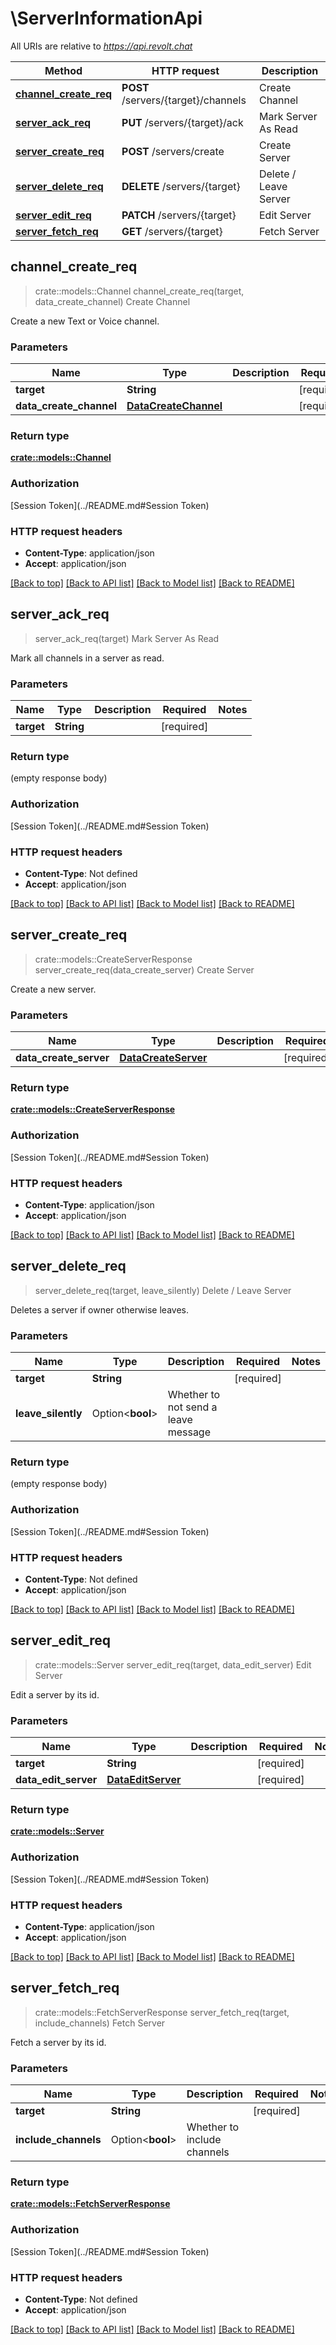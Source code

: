 # \ServerInformationApi

All URIs are relative to *https://api.revolt.chat*

Method | HTTP request | Description
------------- | ------------- | -------------
[**channel_create_req**](ServerInformationApi.md#channel_create_req) | **POST** /servers/{target}/channels | Create Channel
[**server_ack_req**](ServerInformationApi.md#server_ack_req) | **PUT** /servers/{target}/ack | Mark Server As Read
[**server_create_req**](ServerInformationApi.md#server_create_req) | **POST** /servers/create | Create Server
[**server_delete_req**](ServerInformationApi.md#server_delete_req) | **DELETE** /servers/{target} | Delete / Leave Server
[**server_edit_req**](ServerInformationApi.md#server_edit_req) | **PATCH** /servers/{target} | Edit Server
[**server_fetch_req**](ServerInformationApi.md#server_fetch_req) | **GET** /servers/{target} | Fetch Server



## channel_create_req

> crate::models::Channel channel_create_req(target, data_create_channel)
Create Channel

Create a new Text or Voice channel.

### Parameters


Name | Type | Description  | Required | Notes
------------- | ------------- | ------------- | ------------- | -------------
**target** | **String** |  | [required] |
**data_create_channel** | [**DataCreateChannel**](DataCreateChannel.md) |  | [required] |

### Return type

[**crate::models::Channel**](Channel.md)

### Authorization

[Session Token](../README.md#Session Token)

### HTTP request headers

- **Content-Type**: application/json
- **Accept**: application/json

[[Back to top]](#) [[Back to API list]](../README.md#documentation-for-api-endpoints) [[Back to Model list]](../README.md#documentation-for-models) [[Back to README]](../README.md)


## server_ack_req

> server_ack_req(target)
Mark Server As Read

Mark all channels in a server as read.

### Parameters


Name | Type | Description  | Required | Notes
------------- | ------------- | ------------- | ------------- | -------------
**target** | **String** |  | [required] |

### Return type

 (empty response body)

### Authorization

[Session Token](../README.md#Session Token)

### HTTP request headers

- **Content-Type**: Not defined
- **Accept**: application/json

[[Back to top]](#) [[Back to API list]](../README.md#documentation-for-api-endpoints) [[Back to Model list]](../README.md#documentation-for-models) [[Back to README]](../README.md)


## server_create_req

> crate::models::CreateServerResponse server_create_req(data_create_server)
Create Server

Create a new server.

### Parameters


Name | Type | Description  | Required | Notes
------------- | ------------- | ------------- | ------------- | -------------
**data_create_server** | [**DataCreateServer**](DataCreateServer.md) |  | [required] |

### Return type

[**crate::models::CreateServerResponse**](CreateServerResponse.md)

### Authorization

[Session Token](../README.md#Session Token)

### HTTP request headers

- **Content-Type**: application/json
- **Accept**: application/json

[[Back to top]](#) [[Back to API list]](../README.md#documentation-for-api-endpoints) [[Back to Model list]](../README.md#documentation-for-models) [[Back to README]](../README.md)


## server_delete_req

> server_delete_req(target, leave_silently)
Delete / Leave Server

Deletes a server if owner otherwise leaves.

### Parameters


Name | Type | Description  | Required | Notes
------------- | ------------- | ------------- | ------------- | -------------
**target** | **String** |  | [required] |
**leave_silently** | Option<**bool**> | Whether to not send a leave message |  |

### Return type

 (empty response body)

### Authorization

[Session Token](../README.md#Session Token)

### HTTP request headers

- **Content-Type**: Not defined
- **Accept**: application/json

[[Back to top]](#) [[Back to API list]](../README.md#documentation-for-api-endpoints) [[Back to Model list]](../README.md#documentation-for-models) [[Back to README]](../README.md)


## server_edit_req

> crate::models::Server server_edit_req(target, data_edit_server)
Edit Server

Edit a server by its id.

### Parameters


Name | Type | Description  | Required | Notes
------------- | ------------- | ------------- | ------------- | -------------
**target** | **String** |  | [required] |
**data_edit_server** | [**DataEditServer**](DataEditServer.md) |  | [required] |

### Return type

[**crate::models::Server**](Server.md)

### Authorization

[Session Token](../README.md#Session Token)

### HTTP request headers

- **Content-Type**: application/json
- **Accept**: application/json

[[Back to top]](#) [[Back to API list]](../README.md#documentation-for-api-endpoints) [[Back to Model list]](../README.md#documentation-for-models) [[Back to README]](../README.md)


## server_fetch_req

> crate::models::FetchServerResponse server_fetch_req(target, include_channels)
Fetch Server

Fetch a server by its id.

### Parameters


Name | Type | Description  | Required | Notes
------------- | ------------- | ------------- | ------------- | -------------
**target** | **String** |  | [required] |
**include_channels** | Option<**bool**> | Whether to include channels |  |

### Return type

[**crate::models::FetchServerResponse**](FetchServerResponse.md)

### Authorization

[Session Token](../README.md#Session Token)

### HTTP request headers

- **Content-Type**: Not defined
- **Accept**: application/json

[[Back to top]](#) [[Back to API list]](../README.md#documentation-for-api-endpoints) [[Back to Model list]](../README.md#documentation-for-models) [[Back to README]](../README.md)

